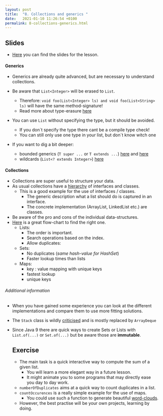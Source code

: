 ```yaml
---
layout: post
title:  "8. Collections and generics "
date:   2021-01-10 11:26:54 +0100
permalink: 8-collections-generics.html
---
```


## Slides
- [Here](https://github.com/jkrude/java-begginer-lesson/blob/master/slides/08-collections-generics.pdf) you can find the slides for the lesson.


#### Generics
 - Generics are already quite advanced, but are necessary to understand collections.
 - Be aware that `List<Integer>` will be erased to `List`.
    - Therefore: `void foo(List<Integer> ls) and void foo(List<String> ls)` will have the same method-signature!
    - Read more about type-erasure [here](https://www.geeksforgeeks.org/type-erasure-java/)
 
 - You can use `List` without specifying the type, but it should be avoided.
    - If you don`t specify the type there cant be a compile type check!
    - You can still only use one type in your list, but don`t know witch one
 - If you want to dig a bit deeper:
    - bounded generics (`T super ...` or `T extends ...`) [here](https://www.geeksforgeeks.org/bounded-types-generics-java/) and [here](https://docs.oracle.com/javase/tutorial/java/generics/lowerBounded.html)
    - wildcards (`List<? extends Integer>`) [here](https://docs.oracle.com/javase/tutorial/extra/generics/wildcards.html)

#### Collections
- Collections are super useful to structure your data.
- As usual collections have a [hierarchy](https://upload.wikimedia.org/wikipedia/commons/thumb/a/ab/Java.util.Collection_hierarchy.svg/1200px-Java.util.Collection_hierarchy.svg.png) of interfaces and classes.
    - This is a good example for the use of interfaces / classes.
        - The generic description what a list should do is captured in an interface.
        - The concrete implementation (ArrayList, LinkedList etc.) are classes.
- Be aware of the pro and cons of the individual data-structures.
- [Here](http://www.sergiy.ca/guide-to-selecting-appropriate-map-collection-in-java/) is a great flow-chart to find the right one.
    - Lists:
        - The order is important.
        - Search operations based on the index.
        - Allow duplicates:
    - Sets:
        - No duplicates (*same hash-value for HashSet*)
        - Faster lookup times than lists
    - Maps:
        - key : value mapping with unique keys
        - fastest lookup
        - unique keys

###### Additional information
- When you have gained some experience you can look at the different implementations and compare them to use more fitting solutions.
- The `Stack` class is wildly [criticised](https://stackoverflow.com/questions/2922257/what-are-the-negative-aspects-of-java-class-stack-inheriting-from-vector) and is mostly replaced by `ArrayDeque`
- Since Java 9 there are quick ways to create Sets or Lists with `List.of(...)` or `Set.of(...)` but be aware those are **immutable**.
  
  
  ## Exercise
  - The main task is a quick interactive way to compute the sum of a given list.
    - You will learn a more elegant way in a future lesson.
    - It might animate you to some programs that may directly ease you day to day work.
  - `numberOfDuplicates` aims at a quick way to count duplicates in a list.
  - `countOccurences` is a really simple example for the use of maps.
    - You could use such a function to generate beautiful [word-clouds](https://en.wikipedia.org/wiki/Tag_cloud#/media/File:Foundation-l_word_cloud_without_headers_and_quotes.png).
  - However, the best practise will be your own projects, learning by doing. 

